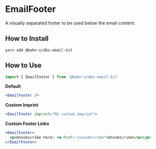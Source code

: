 # EmailFooter

A visually separated footer to be used below the email content.

## How to Install

```
yarn add @bahn-x/dbx-email-kit
```

## How to Use

```js
import { EmailFooter } from '@bahn-x/dbx-email-kit'
```

**Default**
```jsx
<EmailFooter />
```

**Custom Imprint**
```jsx
<EmailFooter imprint="My custom imprint">
```

**Custom Footer Links**
```jsx
<EmailFooter>
  <p>Unsubscribe here: <a href="/unsubscribe">Unsubscribe</a></p>
</EmailFooter>
```
